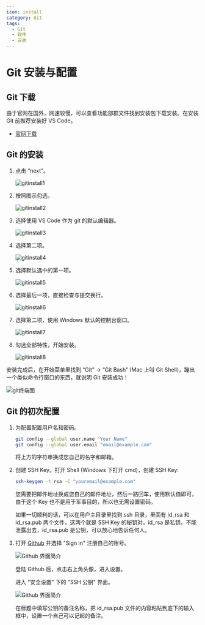 ```yaml
---
icon: install
category: Git
tags:
  - Git
  - 软件
  - 安装
---
```


# Git 安装与配置

## Git 下载

由于官网在国外，网速较慢，可以查看功能部群文件找到安装包下载安装。在安装 Git 前推荐安装好 VS Code。

- [官网下载](https://git-scm.com/downloads/)

## Git 的安装

1. 点击 “next”。

   ![gitinstall1](./assets/install1.png)

2. 按照图示勾选。

   ![gitinstall2](./assets/install2.png)

3. 选择使用 VS Code 作为 git 的默认编辑器。

   ![gitinstall3](./assets/install3.png)

4. 选择第二项。

   ![gitinstall4](./assets/install4.png)

5. 选择默认选中的第一项。

   ![gitinstall5](./assets/install5.png)

6. 选择最后一项，直接检查与提交换行。

   ![gitinstall6](./assets/install6.png)

7. 选择第二项，使用 Windows 默认的控制台窗口。

   ![gitinstall7](./assets/install7.png)

8. 勾选全部特性，开始安装。

   ![gitinstall8](./assets/install8.png)

安装完成后，在开始菜单里找到 “Git” -> “Git Bash” (Mac 上叫 Git Shell)，蹦出一个类似命令行窗口的东西，就说明 Git 安装成功！

![git终端图](./assets/shell.png)

## Git 的初次配置

1. 为配置配置用户名和密码。

   ```bash
   git config --global user.name "Your Name"
   git config --global user.email "email@example.com"
   ```

   将上方的字符串换成您自己的名字和邮箱。

2. 创建 SSH Key。打开 Shell (Windows 下打开 cmd)，创建 SSH Key:

   ```bash
   ssh-keygen -t rsa -C "youremail@example.com"
   ```

   您需要把邮件地址换成您自己的邮件地址，然后一路回车，使用默认值即可，由于这个 Key 也不是用于军事目的，所以也无需设置密码。

   如果一切顺利的话，可以在用户主目录里找到.ssh 目录，里面有 id_rsa 和 id_rsa.pub 两个文件，这两个就是 SSH Key 的秘钥对，id_rsa 是私钥，不能泄露出去，id_rsa.pub 是公钥，可以放心地告诉任何人。

3. 打开 [Github](https://github.com) 并选择 "Sign in" 注册自己的账号。

   ![Github 界面简介](./assets/github.png)

   登陆 Github 后，点击右上角头像，进入设置。

   进入 "安全设置" 下的 "SSH 公钥" 界面。

   ![Github 界面简介](./assets/githubSSH.png)

   在标题中填写公钥的备注名称，把 id_rsa.pub 文件的内容粘贴到底下的输入框中，设置一个自己可以记起的备注。
